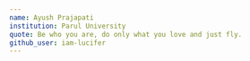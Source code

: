 ```yaml
---
name: Ayush Prajapati
institution: Parul University
quote: Be who you are, do only what you love and just fly.  
github_user: iam-lucifer
---
```

